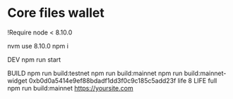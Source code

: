 # Core files wallet
 
 !Require node < 8.10.0

nvm use 8.10.0
npm i 

DEV
npm run start

BUILD
npm run build:testnet
npm run build:mainnet
npm run build:mainnet-widget 0xb0d0a5414e9ef88bdadf1dd3f0c9c185c5add23f life 8 LIFE full
npm run build:mainnet https://yoursite.com
